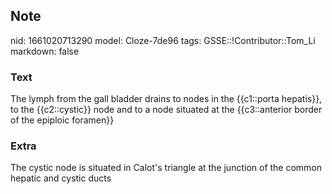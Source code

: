 ## Note
nid: 1661020713290
model: Cloze-7de96
tags: GSSE::!Contributor::Tom_Li
markdown: false

### Text
The lymph from the gall bladder drains to nodes in the {{c1::porta hepatis}}, to the {{c2::cystic}} node and to a node situated at the {{c3::anterior border of the epiploic foramen}}

### Extra
The cystic node is situated in Calot's triangle at the junction of the common hepatic and cystic ducts
